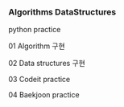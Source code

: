 ### Algorithms DataStructures

python practice 

01 Algorithm 구현 

02 Data structures 구현 

03 Codeit practice

04 Baekjoon practice
